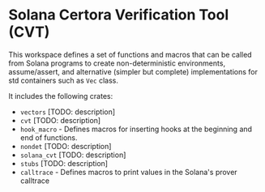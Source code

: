 # Solana Certora Verification Tool (CVT) #

This workspace defines a set of functions and macros that can be called from Solana
programs to create non-deterministic environments, assume/assert, and
alternative (simpler but complete) implementations for std containers such as `Vec` class.

It includes the following crates:
- `vectors` [TODO: description]
- `cvt` [TODO: description]
- `hook_macro` - Defines macros for inserting hooks at the beginning and end of functions.
- `nondet` [TODO: description]
- `solana_cvt` [TODO: description]
- `stubs` [TODO: description]
- `calltrace` - Defines macros to print values in the Solana's prover calltrace
